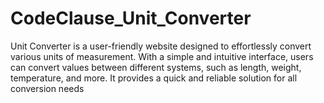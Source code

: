 # CodeClause_Unit_Converter
Unit Converter is a user-friendly website designed to effortlessly convert various units of measurement. With a simple and intuitive interface, users can convert values between different systems, such as length, weight, temperature, and more. It provides a quick and reliable solution for all conversion needs
